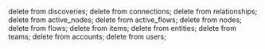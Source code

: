 delete from discoveries;
delete from connections;
delete from relationships;
delete from active_nodes;
delete from active_flows;
delete from nodes;
delete from flows;
delete from items;
delete from entities;
delete from teams;
delete from accounts;
delete from users;